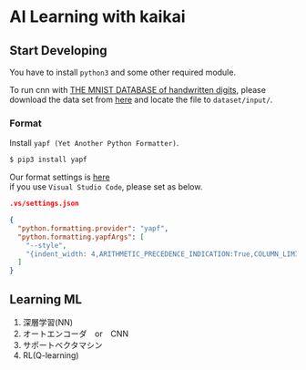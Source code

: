 # AI Learning with kaikai

## Start Developing
You have to install `python3` and some other required module.

To run cnn with [THE MNIST DATABASE of handwritten digits](http://yann.lecun.com/exdb/mnist/),
please download the data set from [here](https://storage.googleapis.com/tensorflow/tf-keras-datasets/mnist.npz) and locate the file to `dataset/input/`.  


### Format
Install `yapf (Yet Another Python Formatter)`.

```sh
$ pip3 install yapf
```
Our format settings is [here](./.style.yapf)  
if you use `Visual Studio Code`, please set as below.  

```json
.vs/settings.json

{
  "python.formatting.provider": "yapf",
  "python.formatting.yapfArgs": [
    "--style",
    "{indent_width: 4,ARITHMETIC_PRECEDENCE_INDICATION:True,COLUMN_LIMIT:120,BLANK_LINES_AROUND_TOP_LEVEL_DEFINITION=1,based_on_style: google}"
  ]
}
```

## Learning ML  
1. 深層学習(NN)
1. オートエンコーダ　or　CNN
1. サポートベクタマシン
1. RL(Q-learning)  
